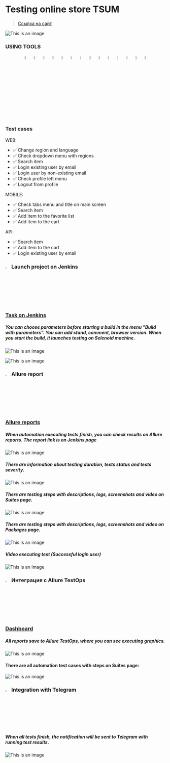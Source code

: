 <h1> Testing online store TSUM</h1>

> <a target="_blank" href="https://www.tsum.ru/">Ссылка на сайт</a>

![This is an image](images/tsum_main_page.png)
<!-- Tools -->

### USING TOOLS
<p  align="center">
  <code><img width="5%" title="vscode" src="images/vscode.png"></code>
  <code><img width="5%" title="Python" src="images/python.png"></code>
  <code><img width="5%" title="Pytest" src="images/pytest.png"></code>
  <code><img width="5%" title="Selene" src="images/selene.png"></code>
  <code><img width="5%" title="Selenium" src="images/selenium.png"></code>
  <code><img width="5%" title="GitHub" src="images/github.png"></code>
  <code><img width="5%" title="Jenkins" src="images/jenkins.png"></code>
  <code><img width="5%" title="Docker" src="images/docker.png"></code>
  <code><img width="5%" title="Selenoid" src="images/selenoid.png"></code>
  <code><img width="5%" title="Allure Report" src="images/allure_report.png"></code>
  <code><img width="5%" title="Allure TestOps" src="images/allure_testops.png"></code>
  <code><img width="5%" title="Jira" src="images/jira.png"></code>
  <code><img width="5%" title="Postman" src="images/postman.png"></code>
  <code><img width="5%" title="Telegram" src="images/tg.png"></code>
</p>


<!-- Test Cases -->

### Test cases

WEB:
* ✅ Change region and language
* ✅ Check dropdown menu with regions
* ✅ Search item  
* ✅ Login existing user by email 
* ✅ Login user by non-existing email
* ✅ Check profile left menu 
* ✅ Logout from profile

MOBILE:
* ✅ Check tabs menu and title on main screen
* ✅ Search item  
* ✅ Add item to the favorite list
* ✅ Add item to the cart

API:
* ✅ Search item
* ✅ Add item to the cart
* ✅ Login existing user by email



<!-- Jenkins -->

### <img width="3%" title="Jenkins" src="images/jenkins.png"> Launch project on Jenkins

### [Task on Jenkins](https://jenkins.autotests.cloud/job/guru_final_project_python_SADfranco_TSUM)

##### You can choose parameters before starting a build in the menu "Build with parameters". You can add stand, comment, browser version. When you start the build, it launches testing on Selenoid machine.
![This is an image](images/jenkins_job.png)

![This is an image](images/jenkins_build_param.png)

<!-- Allure report -->

### <img width="3%" title="Allure Report" src="images/allure_report.png"> Allure report

### [Allure reports](https://jenkins.autotests.cloud/job/guru_final_project_python_SADfranco_TSUM/5/allure/#)

##### When automation executing tests finish, you can check results on Allure reports. The report link is on Jenkins page
![This is an image](images/allure_report_overview.png)

##### There are information about testing duration, tests status and tests severity.
![This is an image](images/allure_report_graphs.png)

##### There are testing steps with descriptions, logs, screenshots and video on Suites page.
![This is an image](images/allure_report_suites.png)

##### There are testing steps with descriptions, logs, screenshots and video on Packages page.
![This is an image](images/allure_report_packages.png)

##### Video executing test (Successful login user)
![This is an image](images/video_login_user.gif)


<!-- Allure TestOps -->

### <img width="3%" title="Allure TestOps" src="images/allure_testops.png"> Интеграция с Allure TestOps

### [Dashboard](https://allure.autotests.cloud/project/4303/dashboards)

##### All reports save to Allure TestOps, where you can see executing graphics.
![This is an image](images/allure_testops_report.png)

#### There are all automation test cases with steps on Suites page:

![This is an image](images/allure_testops_tc.png)


<!-- Telegram -->

### <img width="3%" title="Telegram" src="images/tg.png"> Integration with Telegram
##### When all tests finish, the notification will be sent to Telegram with running test results.

![This is an image](images/tg_bot_notification.png)
